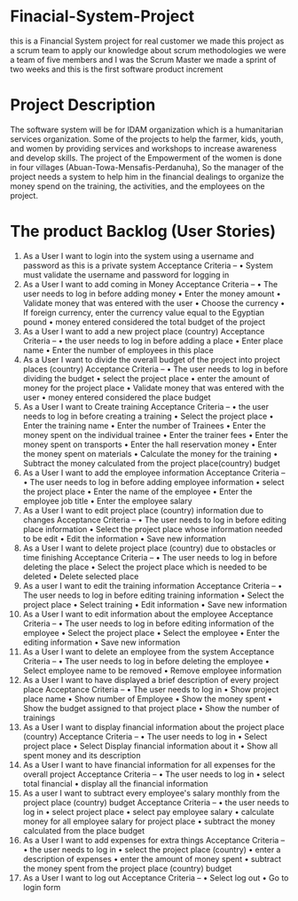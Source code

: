 # Finacial-System-Project

this is a Financial System project for real customer 
we made this project as a scrum team to apply our knowledge about scrum methodologies 
we were a team of five members and I was the Scrum Master
we made a sprint of two weeks and this is the first software product increment

# Project Description

The software system will be for IDAM organization which is a humanitarian 
services organization.
Some of the projects to help the farmer, kids, youth, and women by providing 
services and workshops to increase awareness and develop skills.
The project of the Empowerment of the women is done in four villages (Abuan-Towa-Mensafis-Perdanuha), So the manager of the project needs a system to help 
him in the financial dealings to organize the money spend on the training, the 
activities, and the employees on the project.

# The product Backlog (User Stories)

1. As a User
I want to login into the system using a username and password as this is a private 
system
Acceptance Criteria –
 • System must validate the username and password for logging in 
2. As a User
I want to add coming in Money
Acceptance Criteria –
• The user needs to log in before adding money
• Enter the money amount
• Validate money that was entered with the user
• Choose the currency
• If foreign currency, enter the currency value equal to the Egyptian pound
• money entered considered the total budget of the project
3. As a User
I want to add a new project place (country)
Acceptance Criteria –
• the user needs to log in before adding a place
• Enter place name
• Enter the number of employees in this place
4. As a User
I want to divide the overall budget of the project into project places (country)
Acceptance Criteria –
• The user needs to log in before dividing the budget
• select the project place
• enter the amount of money for the project place 
• Validate money that was entered with the user
• money entered considered the place budget 
5. As a User
I want to Create training
Acceptance Criteria –
• the user needs to log in before creating a training
• Select the project place
• Enter the training name
• Enter the number of Trainees
• Enter the money spent on the individual trainee
• Enter the trainer fees
• Enter the money spent on transports
• Enter the hall reservation money
• Enter the money spent on materials
• Calculate the money for the training
• Subtract the money calculated from the project place(country) budget
6. As a User
I want to add the employee information
Acceptance Criteria –
• The user needs to log in before adding employee information
• select the project place
• Enter the name of the employee
• Enter the employee job title
• Enter the employee salary
7. As a User
I want to edit project place (country) information due to changes
Acceptance Criteria –
• The user needs to log in before editing place information
• Select the project place whose information needed to be edit
• Edit the information
• Save new information 
8. As a User
I want to delete project place (country) due to obstacles or time finishing
Acceptance Criteria –
• The user needs to log in before deleting the place 
• Select the project place which is needed to be deleted
• Delete selected place
9. As a user 
I want to edit the training information
Acceptance Criteria –
• The user needs to log in before editing training information
• Select the project place
• Select training 
• Edit information
• Save new information
10. As a User
I want to edit information about the employee
Acceptance Criteria –
• The user needs to log in before editing information of the employee
• Select the project place
• Select the employee
• Enter the editing information
• Save new information
11. As a User
I want to delete an employee from the system
Acceptance Criteria –
• The user needs to log in before deleting the employee
• Select employee name to be removed
• Remove employee information
12. As a User
I want to have displayed a brief description of every project place
Acceptance Criteria –
• The user needs to log in
• Show project place name
• Show number of Employee
• Show the money spent
• Show the budget assigned to that project place
• Show the number of trainings
13. As a User
I want to display financial information about the project place (country)
Acceptance Criteria –
• The user needs to log in
• Select project place
• Select Display financial information about it
• Show all spent money and its description
14. As a User
I want to have financial information for all expenses for the overall project
Acceptance Criteria –
• The user needs to log in
• select total financial
• display all the financial information
15. As a user
I want to subtract every employee's salary monthly from the project place 
(country) budget
Acceptance Criteria –
• the user needs to log in
• select project place
• select pay employee salary
• calculate money for all employee salary for project place
• subtract the money calculated from the place budget
16. As a User
I want to add expenses for extra things
Acceptance Criteria –
• the user needs to log in
• select the project place (country)
• enter a description of expenses
• enter the amount of money spent
• subtract the money spent from the project place (country) budget
17. As a User
I want to log out
Acceptance Criteria –
• Select log out
• Go to login form